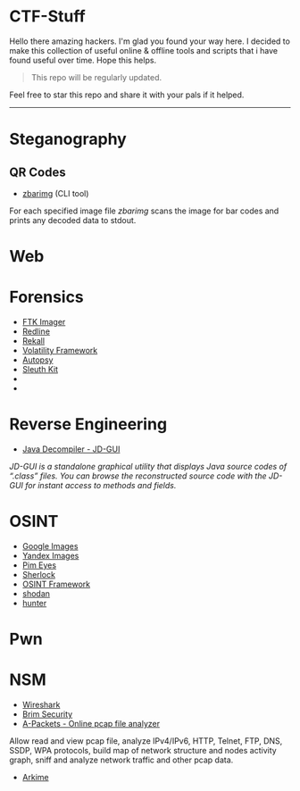 # CTF-Stuff

Hello there amazing hackers. I'm glad you found your way here. I decided to make this collection of useful online & offline tools and scripts that i have found useful over time. Hope this helps. 


> This repo will be regularly updated.

Feel free to star this repo and share it with your pals if it helped.

----------

# Steganography

## QR Codes

- [zbarimg](https://www.systutorials.com/docs/linux/man/1-zbarimg/) (CLI tool)

For each specified image file _zbarimg_ scans the image for bar codes and prints any decoded data to stdout.

# Web

# Forensics

- [FTK Imager](https://accessdata.com/product-download/ftk-imager-version-4-5)
- [Redline](https://www.fireeye.com/services/freeware/redline.html)
- [Rekall](https://github.com/google/rekall)
- [Volatility Framework](https://www.volatilityfoundation.org/)
- [Autopsy](https://www.autopsy.com/download/)
- [Sleuth Kit](https://www.sleuthkit.org/sleuthkit/)
- []()
- 
# Reverse Engineering

- [Java Decompiler - JD-GUI](http://java-decompiler.github.io/)


_JD-GUI is a standalone graphical utility that displays Java source codes of “.class” files. You can browse the reconstructed source code with the JD-GUI for instant access to methods and fields._ 

# OSINT
- [Google Images](https://www.google.com/imghp)
- [Yandex Images](https://yandex.com/images/)
- [Pim Eyes](https://pimeyes.com/en)
- [Sherlock](https://github.com/sherlock-project/sherlock)
- [OSINT Framework](https://osintframework.com)
- [shodan](https://shodan.io)
- [hunter](https://hunter.io)

# Pwn

# NSM

- [Wireshark](https://www.wireshark.org/download.html)
- [Brim Security](https://www.brimdata.io/)
- [A-Packets - Online pcap file analyzer](https://apackets.com/)

Allow read and view pcap file, analyze IPv4/IPv6, HTTP, Telnet, FTP, DNS, SSDP, WPA protocols, build map of network structure and nodes activity graph, sniff and analyze network traffic and other pcap data.
- [Arkime](https://arkime.com/)
